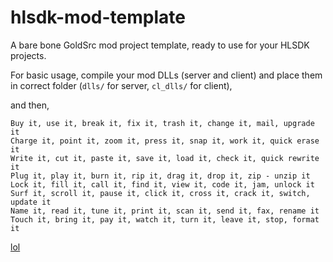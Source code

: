 # hlsdk-mod-template

A bare bone GoldSrc mod project template, ready to use for your HLSDK projects.

For basic usage, compile your mod DLLs (server and client) and place them in correct folder (`dlls/` for server, `cl_dlls/` for client),

and then,

```
Buy it, use it, break it, fix it, trash it, change it, mail, upgrade it
Charge it, point it, zoom it, press it, snap it, work it, quick erase it
Write it, cut it, paste it, save it, load it, check it, quick rewrite it
Plug it, play it, burn it, rip it, drag it, drop it, zip - unzip it
Lock it, fill it, call it, find it, view it, code it, jam, unlock it
Surf it, scroll it, pause it, click it, cross it, crack it, switch, update it
Name it, read it, tune it, print it, scan it, send it, fax, rename it
Touch it, bring it, pay it, watch it, turn it, leave it, stop, format it
```

[lol](https://www.youtube.com/watch?v=D8K90hX4PrE)

